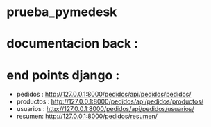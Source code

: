 # prueba_pymedesk
# documentacion back  : 
# end points django : 
- pedidos : http://127.0.0.1:8000/pedidos/api/pedidos/pedidos/
- productos : http://127.0.0.1:8000/pedidos/api/pedidos/productos/
- usuarios : http://127.0.0.1:8000/pedidos/api/pedidos/usuarios/
- resumen:  http://127.0.0.1:8000/pedidos/resumen/
